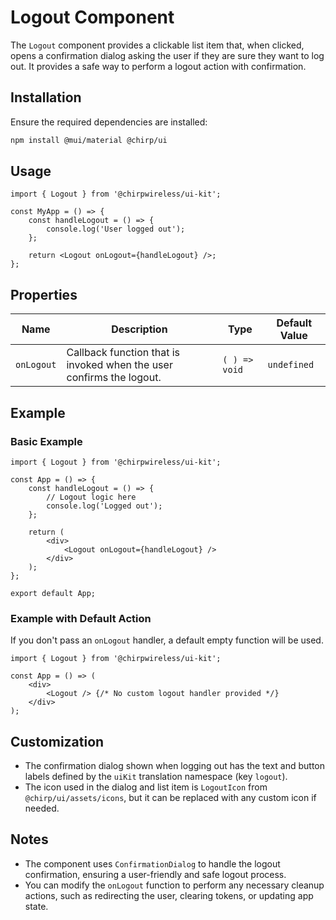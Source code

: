 # Logout Component

The `Logout` component provides a clickable list item that, when clicked, opens a confirmation dialog asking the user if they are sure they want to log out. It provides a safe way to perform a logout action with confirmation.

## Installation

Ensure the required dependencies are installed:

```bash
npm install @mui/material @chirp/ui
```

## Usage

```tsx
import { Logout } from '@chirpwireless/ui-kit';

const MyApp = () => {
    const handleLogout = () => {
        console.log('User logged out');
    };

    return <Logout onLogout={handleLogout} />;
};
```

## Properties

| Name       | Description                                                          | Type          | Default Value |
| ---------- | -------------------------------------------------------------------- | ------------- | ------------- |
| `onLogout` | Callback function that is invoked when the user confirms the logout. | `( ) => void` | `undefined`   |

## Example

### Basic Example

```tsx
import { Logout } from '@chirpwireless/ui-kit';

const App = () => {
    const handleLogout = () => {
        // Logout logic here
        console.log('Logged out');
    };

    return (
        <div>
            <Logout onLogout={handleLogout} />
        </div>
    );
};

export default App;
```

### Example with Default Action

If you don't pass an `onLogout` handler, a default empty function will be used.

```tsx
import { Logout } from '@chirpwireless/ui-kit';

const App = () => (
    <div>
        <Logout /> {/* No custom logout handler provided */}
    </div>
);
```

## Customization

- The confirmation dialog shown when logging out has the text and button labels defined by the `uiKit` translation namespace (key `logout`).
- The icon used in the dialog and list item is `LogoutIcon` from `@chirp/ui/assets/icons`, but it can be replaced with any custom icon if needed.

## Notes

- The component uses `ConfirmationDialog` to handle the logout confirmation, ensuring a user-friendly and safe logout process.
- You can modify the `onLogout` function to perform any necessary cleanup actions, such as redirecting the user, clearing tokens, or updating app state.
